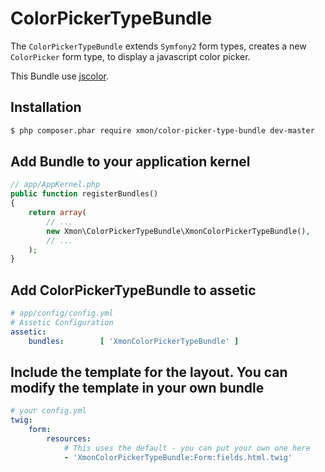 ColorPickerTypeBundle
==============================

The ``ColorPickerTypeBundle`` extends ``Symfony2`` form types, 
creates a new  ``ColorPicker`` form type, to display a javascript color picker.

This Bundle use [jscolor](http://jscolor.com/).

## Installation

```sh
$ php composer.phar require xmon/color-picker-type-bundle dev-master
```

## Add Bundle to your application kernel
```php
// app/AppKernel.php
public function registerBundles()
{
    return array(
        // ...
        new Xmon\ColorPickerTypeBundle\XmonColorPickerTypeBundle(),
        // ...
    );
}
```

## Add ColorPickerTypeBundle to assetic

```yml
# app/config/config.yml
# Assetic Configuration
assetic:
    bundles:        [ 'XmonColorPickerTypeBundle' ]
```

## Include the template for the layout. You can modify the template in your own bundle

```yml
# your config.yml
twig:
    form:
        resources:
            # This uses the default - you can put your own one here
            - 'XmonColorPickerTypeBundle:Form:fields.html.twig'
```